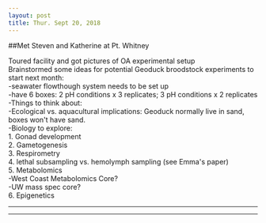```yaml
---
layout: post
title: Thur. Sept 20, 2018
---
```


##Met Steven and Katherine at Pt. Whitney  

Toured facility and got pictures of OA experimental setup   
Brainstormed some ideas for potential Geoduck broodstock experiments to start next month:  
-seawater flowthough system needs to be set up  
	-have 6 boxes: 2 pH conditions x 3 replicates; 3 pH conditions x 2 replicates  
-Things to think about:  
	-Ecological vs. aquacultural implications: Geoduck normally live in sand, boxes won't have sand.  
-Biology to explore:  
	1. Gonad development  
	2. Gametogenesis  
	3. Respirometry  
	4. lethal subsampling vs. hemolymph sampling (see Emma's paper)  
	5. Metabolomics  
		-West Coast Metabolomics Core?  
		-UW mass spec core?  
	6. Epigenetics  

----
****